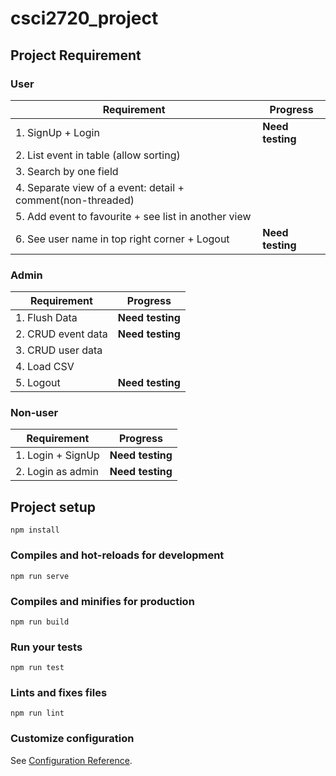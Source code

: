 
# csci2720_project

  
## Project Requirement

### User
| Requirement | Progress |
|--|--|
| 1. SignUp + Login | **Need testing** |
| 2. List event in table (allow sorting) |  |
| 3. Search by one field |  |
| 4. Separate view of a event: detail + comment(non-threaded) |  |
| 5. Add event to favourite + see list in another view |  |
| 6. See user name in top right corner + Logout | **Need testing** |

### Admin
| Requirement | Progress |
|--|--|
| 1. Flush Data | **Need testing** |
| 2. CRUD event data | **Need testing** |
| 3. CRUD user data |  |
| 4. Load CSV |  |
| 5. Logout | **Need testing** |

### Non-user
| Requirement | Progress |
|--|--|
| 1. Login + SignUp | **Need testing** |
| 2. Login as admin | **Need testing** |


## Project setup

```
npm install
```
### Compiles and hot-reloads for development
```
npm run serve
```

### Compiles and minifies for production

```
npm run build
```

  

### Run your tests

```
npm run test
```

  

### Lints and fixes files

```
npm run lint
```

  

### Customize configuration

See [Configuration Reference](https://cli.vuejs.org/config/).